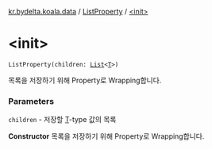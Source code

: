 [kr.bydelta.koala.data](../index.md) / [ListProperty](index.md) / [&lt;init&gt;](./-init-.md)

# &lt;init&gt;

`ListProperty(children: `[`List`](https://kotlinlang.org/api/latest/jvm/stdlib/kotlin.collections/-list/index.html)`<`[`T`](index.md#T)`>)`

목록을 저장하기 위해 Property로 Wrapping합니다.

### Parameters

`children` - 저장할 [T](index.md#T)-type 값의 목록

**Constructor**
목록을 저장하기 위해 Property로 Wrapping합니다.


